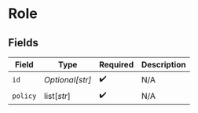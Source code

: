 # Role


## Fields

| Field              | Type               | Required           | Description        |
| ------------------ | ------------------ | ------------------ | ------------------ |
| `id`               | *Optional[str]*    | :heavy_check_mark: | N/A                |
| `policy`           | list[*str*]        | :heavy_check_mark: | N/A                |